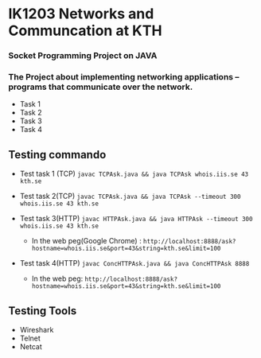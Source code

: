 # IK1203 Networks and Communcation at KTH
### Socket Programming Project on JAVA
### The Project about implementing networking applications – programs that communicate over the network.
* Task 1 
* Task 2
* Task 3
* Task 4 

## Testing commando
* Test task 1 (TCP)
  `javac TCPAsk.java && java TCPAsk whois.iis.se 43 kth.se`

* Test task 2(TCP)
  `javac TCPAsk.java && java TCPAsk --timeout 300 whois.iis.se 43 kth.se`

* Test task 3(HTTP)
  `javac HTTPAsk.java && java HTTPAsk --timeout 300 whois.iis.se 43 kth.se`
  * In the web peg(Google Chrome) : 
    `http://localhost:8888/ask?hostname=whois.iis.se&port=43&string=kth.se&limit=100`

* Test task 4(HTTP)
  `javac ConcHTTPAsk.java && java ConcHTTPAsk 8888`
  * In the web peg: 
    `http://localhost:8888/ask?hostname=whois.iis.se&port=43&string=kth.se&limit=100`

## Testing Tools
* Wireshark
* Telnet
* Netcat
